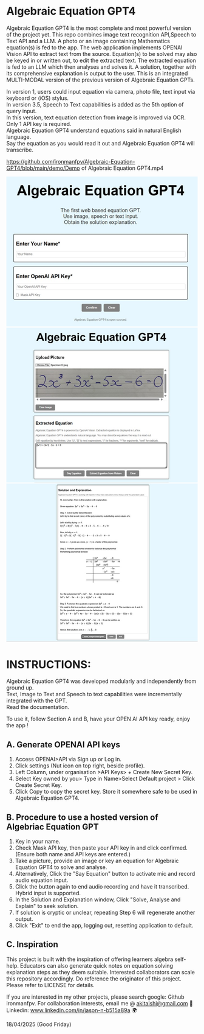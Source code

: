 # Algebraic Equation GPT4

Algebraic Equation GPT4 is the most complete and most powerful version of the project yet. 
This repo combines image text recognition API,Speech to Text API and a LLM.
A photo or an image containing Mathematics equation(s) is fed to the app.
The web application implements OPENAI Vision API to extract text from the source.
Equation(s) to be solved may also be keyed in or written out, to edit the extracted text.
The extracted equation is fed to an LLM which then analyses and solves it.
A solution, together with its comprehensive explanation is output to the user.
This is an integrated MULTI-MODAL version of the previous version of Algebraic Equation GPTs.

In version 1, users could input equation via camera, photo file, text input via keyboard or (iOS) stylus.<br> 
In version 3.5, Speech to Text capabilities is added as the 5th option of query input.<br>
In this version, text equation detection from image is improved via OCR. Only 1 API key is required.<br> 
Algebraic Equation GPT4 understand equations said in natural English language.<br>
Say the equation as you would read it out and Algebraic Equation GPT4 will transcribe.<br> 

https://github.com/ironmanfpv/Algebraic-Equation-GPT4/blob/main/demo/Demo of Algebraic Equation GPT4.mp4

<img src= "https://github.com/ironmanfpv/Algebraic-Equation-GPT4/blob/main/img/img%200.jpg">
<img src= "https://github.com/ironmanfpv/Algebraic-Equation-GPT4/blob/main/img/img%201.jpg">
<img src= "https://github.com/ironmanfpv/Algebraic-Equation-GPT4/blob/main/img/img%202.jpg">

# INSTRUCTIONS: #

Algebraic Equation GPT4 was developed modularly and independently from ground up.<br>
Text, Image to Text and Speech to text capabilities were incrementally integrated with the GPT.<br>
Read the documentation.

To use it, follow Section A and B, have your OPEN AI API key ready, enjoy the app !

## A. Generate OPENAI API keys ##
1.  Access OPENAI>API via Sign up or Log in.
2.  Click settings (Nut icon on top right, beside profile).
3.  Left Column, under organisation >API Keys> + Create New Secret Key.
4.  Select Key owned by you> Type in Name>Select Default project > Click Create Secret Key.
5.  Click Copy to copy the secret key. Store it somewhere safe to be used in Algebraic Equation GPT4.

## B. Procedure to use a hosted version of Algebriac Equation GPT ##
1.  Key in your name.
2.  Check Mask API key, then paste your API key in and click confirmed. (Ensure both name and API keys are entered.)
3.  Take a picture, provide an image or key an equation for Algebraic Equation GPT4 to solve and analyse.
4.  Alternatively, Click the "Say Equation" button to activate mic and record audio equation input. 
5.  Click the button again to end audio recording and have it transcribed. Hybrid input is supported.
6.  In the Solution and Explanation window, Click "Solve, Analyse and Explain" to seek solution.
7.  If solution is cryptic or unclear, repeating Step 6 will regenerate another output.
8.  Click "Exit" to end the app, logging out, resetting application to default.

## C. Inspiration ##
This project is built with the inspiration of offering learners algebra self-help.
Educators can also generate quick notes on equation solving explanation steps as they deem suitable. 
Interested collaborators can scale this repository accordingly. Do reference the originator of this project.
Please refer to LICENSE for details.

If you are interested in my other projects, please search google: Github ironmanfpv. 
For collaboration interests, email me @ akitaishi@gmail.com 👋
Linkedin: www.linkedin.com/in/jason-n-b515a89a  🌍

18/04/2025 (Good Friday)
